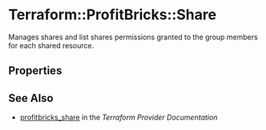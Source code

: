 # Terraform::ProfitBricks::Share

Manages shares and list shares permissions granted to the group members for each shared resource.

## Properties


## See Also

* [profitbricks_share](https://www.terraform.io/docs/providers/profitbricks/r/share.html) in the _Terraform Provider Documentation_